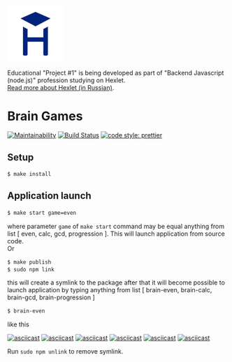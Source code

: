 ##
[![Hexlet Ltd. logo](https://raw.githubusercontent.com/Hexlet/hexletguides.github.io/master/images/hexlet_logo128.png)](https://ru.hexlet.io/pages/about?utm_source=github&utm_medium=link&utm_campaign=nodejs-package)

Educational "Project #1" is being developed as part of "Backend Javascript (node.js)" profession studying on Hexlet.  
[Read more about Hexlet (in Russian)](https://ru.hexlet.io/pages/about?utm_source=github&utm_medium=link&utm_campaign=nodejs-package).
##

# Brain Games

[![Maintainability](https://api.codeclimate.com/v1/badges/6b44d0aebfee4dd31b03/maintainability)](https://codeclimate.com/github/ushachev/backend-project-lvl1/maintainability)
[![Build Status](https://travis-ci.org/ushachev/backend-project-lvl1.svg?branch=master)](https://travis-ci.org/ushachev/backend-project-lvl1)
[![code style: prettier](https://img.shields.io/badge/code_style-prettier-ff69b4.svg?style=flat-square)](https://github.com/prettier/prettier)

## Setup

```sh
$ make install
```

## Application launch

```sh
$ make start game=even
```

where parameter `game` of `make start` command may be equal anything from list [ even, calc, gcd, progression ]. This will launch application from source code.  
Or

```sh
$ make publish
$ sudo npm link
```

this will create a symlink to the package after that it will become possible to launch application by typing anything from list [ brain-even, brain-calc, brain-gcd, brain-progression ]

```sh
$ brain-even
```

like this

[![asciicast](https://asciinema.org/a/j7gQKydY4mx4hTI31JMZPIYpE.svg)](https://asciinema.org/a/j7gQKydY4mx4hTI31JMZPIYpE)
[![asciicast](https://asciinema.org/a/GygvUYsV9gmvlGjKneU5JUezS.svg)](https://asciinema.org/a/GygvUYsV9gmvlGjKneU5JUezS)
[![asciicast](https://asciinema.org/a/t7vYXibwB78rSleKT2AmrgGZV.svg)](https://asciinema.org/a/t7vYXibwB78rSleKT2AmrgGZV)
[![asciicast](https://asciinema.org/a/CGBQfXfzwqYdBMKPoKpQdhWOp.svg)](https://asciinema.org/a/CGBQfXfzwqYdBMKPoKpQdhWOp)
[![asciicast](https://asciinema.org/a/UXUlZ1qkJBQbpD8W1oCZjQGIK.svg)](https://asciinema.org/a/UXUlZ1qkJBQbpD8W1oCZjQGIK)
[![asciicast](https://asciinema.org/a/QaKFFu5cScnt20DWSHHQkBYgx.svg)](https://asciinema.org/a/QaKFFu5cScnt20DWSHHQkBYgx)


Run `sudo npm unlink` to remove symlink.
